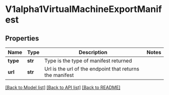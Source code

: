 # V1alpha1VirtualMachineExportManifest

## Properties
Name | Type | Description | Notes
------------ | ------------- | ------------- | -------------
**type** | **str** | Type is the type of manifest returned | 
**url** | **str** | Url is the url of the endpoint that returns the manifest | 

[[Back to Model list]](../README.md#documentation-for-models) [[Back to API list]](../README.md#documentation-for-api-endpoints) [[Back to README]](../README.md)


